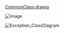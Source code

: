 [CommonClass.drawio](uploads/1226d878d4f59941cf9b4f32258fad59/CommonClass.drawio)

![image](uploads/f991ec8cfa6a0249d04848535e0d1d75/image.png)

![Exception_ClassDiagram](uploads/264bc1ca2ab123686ed319397cf42dce/Exception_ClassDiagram.png)